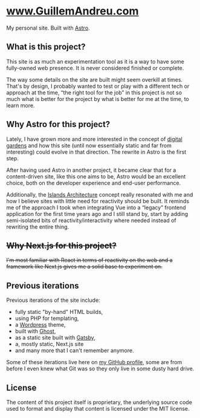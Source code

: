 # www.GuillemAndreu.com

My personal site. Built with [Astro](https://astro.build/).

## What is this project?

This site is as much an experimentation tool as it is a way to have some fully-owned web presence. It is never considered finished or complete.

The way some details on the site are built might seem overkill at times. That's by design, I probably wanted to test or play with a different tech or approach at the time, “the right tool for the job” in this project is not so much what is better for the project by what is better for me at the time, to learn more.

## Why Astro for this project?

Lately, I have grown more and more interested in the concept of [digital gardens](https://maggieappleton.com/garden-history) and how this site (until now essentially static and far from interesting) could evolve in that direction. The rewrite in Astro is the first step.

After having used Astro in another project, it became clear that for a content-driven site, like this one aims to be, Astro would be an excellent choice, both on the developer experience and end-user performance.

Additionally, the [Islands Architecture](https://docs.astro.build/en/concepts/islands/) concept really resonated with me and how I believe sites with little need for reactivity should be built. It reminds me of the approach I took when integrating Vue into a “legacy” frontend application for the first time years ago and I still stand by, start by adding semi-isolated bits of reactivity/interactivity where needed instead of rewriting the entire thing.

## ~~Why Next.js for this project?~~

~~I'm most familiar with React in terms of reactivity on the web and a framework like Next.js gives me a solid base to experiment on.~~

## Previous iterations

Previous iterations of the site include:

- fully static "by-hand" HTML builds,
- using PHP for templating,
- a [Wordpress](https://wordpress.org) theme,
- built with [Ghost](https://ghost.org),
- as a static site built with [Gatsby](https://www.gatsbyjs.com),
- a, mostly static, Next.js site
- and many more that I can't remember anymore.

Some of these iterations live here on [my GitHub profile](https://github.com/guill3m?tab=repositories), some are from before I even knew what Git was so they only live in some dusty hard drive.

## License

The content of this project itself is proprietary, the underlying source code used to format and display that content is licensed under the MIT license.
